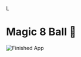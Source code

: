 

L
# Magic 8 Ball 🎱

 

![Finished App](https://github.com/londonappbrewery/Images/blob/master/8-ball-flutter-gif.gif)


